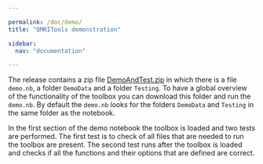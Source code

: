 ```yaml
---

permalink: /doc/demo/
title: "QMRITools demonstration"

sidebar:
  nav: "documentation"

---
```


The release contains a zip file
[DemoAndTest.zip](https://github.com/mfroeling/QMRITools/releases/download/2.0/DemoAndTest.zip)
in which there is a file `demo.nb`, a folder `DemoData` and a folder
`Testing`. To have a global overview of the functionality of the toolbox
you can download this folder and run the `demo.nb`. By default the
`demo.nb` looks for the folders `DemoData` and `Testing` in the same
folder as the notebook.

In the first section of the demo notebook the toolbox is loaded and two
tests are performed. The first test is to check of all files that are
needed to run the toolbox are present. The second test runs after the
toolbox is loaded and checks if all the functions and their options that
are defined are correct.